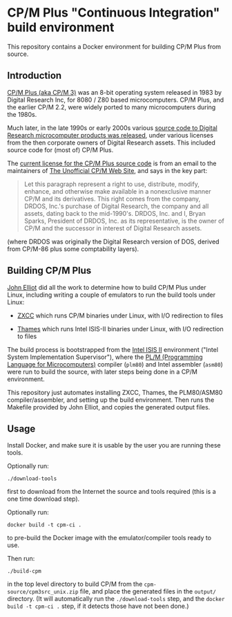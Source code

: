 # CP/M Plus "Continuous Integration" build environment

This repository contains a Docker environment for building CP/M Plus
from source.

## Introduction

[CP/M Plus (aka CP/M 3)](https://en.wikipedia.org/wiki/CP/M#CP/M_Plus)
was an 8-bit operating system released in 1983 by Digital Research Inc,
for 8080 / Z80 based microcomputers.  CP/M Plus, and the earlier CP/M 2.2,
were widely ported to many microcomputers during the 1980s.

Much later, in the late 1990s or early 2000s various [source code to
Digital Research microcomputer products was
released](http://www.cpm.z80.de/source.html), under various licenses
from the then corporate owners of Digital Research assets.  This
included source code for (most of) CP/M Plus.

The [current license for the CP/M Plus source
code](http://www.cpm.z80.de/license.html) is from an email to the
maintainers of [The Unofficial CP/M Web Site](http://www.cpm.z80.de/),
and says in the key part:

> Let this paragraph represent a right to use, distribute, modify,
> enhance, and otherwise make available in a nonexclusive manner CP/M
> and its derivatives. This right comes from the company, DRDOS, Inc.'s
> purchase of Digital Research, the company and all assets, dating back
> to the mid-1990's. DRDOS, Inc. and I, Bryan Sparks, President of DRDOS,
> Inc. as its representative, is the owner of CP/M and the successor in
> interest of Digital Research assets.

(where DRDOS was originally the Digital Research version of DOS, derived
from CP/M-86 plus some comptability layers).

## Building CP/M Plus

[John Elliot](http://www.seasip.info/index.html) did all the work to
determine how to build CP/M Plus under Linux, including writing a couple
of emulators to run the build tools under Linux:

*   [ZXCC](http://www.seasip.info/Unix/Zxcc/) which runs CP/M binaries
    under Linux, with I/O redirection to files

*   [Thames](http://www.seasip.info/Unix/Thames/) which runs Intel ISIS-II
    binaries under Linux, with I/O redirection to files

The build process is bootstrapped from the 
[Intel ISIS II](https://en.wikipedia.org/wiki/ISIS_(operating_system))
environment ("Intel System Implementation Supervisor"), where the 
[PL/M (Programming Language for Microcomputers)](https://en.wikipedia.org/wiki/PL/M)
compiler (`plm80`) and Intel assembler (`asm80`) were run to build the
source, with later steps being done in a CP/M environment.

This repository just automates installing ZXCC, Thames, the PLM80/ASM80
compiler/assembler, and setting up the build environment.  Then runs the
Makefile provided by John Elliot, and copies the generated output files.

## Usage

Install Docker, and make sure it is usable by the user you are running
these tools.

Optionally run:

    ./download-tools

first to download from the Internet the source and tools required (this
is a one time download step).

Optionally run:

    docker build -t cpm-ci .

to pre-build the Docker image with the emulator/compiler tools ready to use.

Then run:

    ./build-cpm

in the top level directory to build CP/M from the
`cpm-source/cpm3src_unix.zip` file, and place the generated files in the
`output/` directory.  (It will automatically run the `./download-tools`
step, and the `docker build -t cpm-ci .` step, if it detects those have
not been done.)
